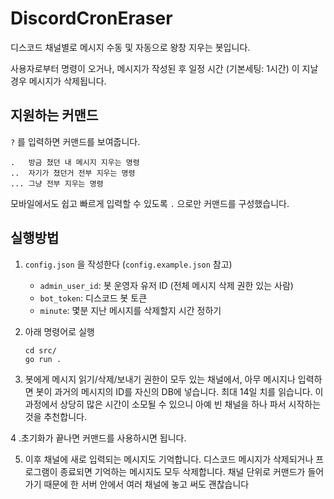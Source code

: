 # DiscordCronEraser

디스코드 채널별로 메시지 수동 및 자동으로 왕창 지우는 봇입니다.

사용자로부터 명령이 오거나, 메시지가 작성된 후 일정 시간 (기본세팅: 1시간) 이 지날 경우 메시지가 삭제됩니다.

## 지원하는 커맨드

`?` 를 입력하면 커맨드를 보여줍니다.
```
.   방금 쳤던 내 메시지 지우는 명령
..  자기가 쳤던거 전부 지우는 명령
... 그냥 전부 지우는 명령
```
모바일에서도 쉽고 빠르게 입력할 수 있도록 `.` 으로만 커맨드를 구성했습니다.

## 실행방법

1. `config.json` 을 작성한다 (`config.example.json` 참고)
   - `admin_user_id`: 봇 운영자 유저 ID (전체 메시지 삭제 권한 있는 사람)
   - `bot_token`: 디스코드 봇 토큰
   - `minute`: 몇분 지난 메시지를 삭제할지 시간 정하기

2. 아래 명령어로 실행
   ```
   cd src/
   go run .
   ```

3. 봇에게 메시지 읽기/삭제/보내기 권한이 모두 있는 채널에서, 아무 메시지나 입력하면 봇이 과거의 메시지의 ID를 자신의 DB에 넣습니다. 최대 14일 치를 읽습니다. 이 과정에서 상당히 많은 시간이 소모될 수 있으니 아예 빈 채널을 하나 파서 시작하는것을 추천합니다.

4 .초기화가 끝나면 커맨드를 사용하시면 됩니다.

5. 이후 채널에 새로 입력되는 메시지도 기억합니다. 디스코드 메시지가 삭제되거나 프로그램이 종료되면 기억하는 메시지도 모두 삭제합니다. 채널 단위로 커맨드가 들어가기 때문에 한 서버 안에서 여러 채널에 놓고 써도 괜찮습니다
